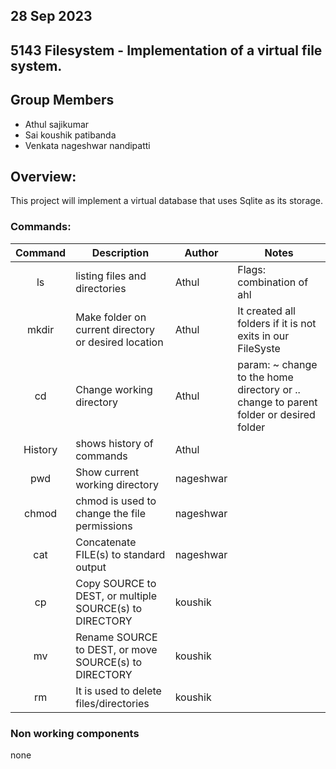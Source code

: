 ## 28 Sep 2023

## 5143 Filesystem - Implementation of a virtual file system.

## Group Members
- Athul sajikumar
- Sai koushik patibanda
- Venkata nageshwar nandipatti

## Overview:
This project will implement a virtual database that uses Sqlite as its storage.



### Commands:


|   Command   | Description | Author | Notes |
| :---: | ----------- | ---------------------- | ---------------------- |    
|ls|	listing files and directories |Athul	|Flags: combination of ahl	|
|mkdir|	Make folder  on current directory or desired location|Athul	| It created all folders if it is not exits in our FileSyste |
|cd	|Change working directory |Athul	|param: ~ change to the home directory or ..  change  to parent	 folder or desired folder|
| History|shows history of commands|Athul|
|pwd	|Show current working directory |nageshwar	||
|chmod| chmod is used to change the file permissions |nageshwar |
|cat|	 Concatenate FILE(s) to standard output |nageshwar|
|cp|Copy SOURCE to DEST, or multiple SOURCE(s) to DIRECTORY|koushik|
|mv| Rename SOURCE to DEST, or move SOURCE(s) to DIRECTORY | koushik |
|rm|It is used to delete files/directories|koushik|


### Non working components
none
